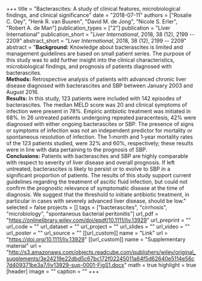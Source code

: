 +++
title = "Bacterascites: A study of clinical features, microbiological findings, and clinical significance"
date = "2018-07-11"
authors = ["Rosalie C. Oey", "Henk R. van Buuren", "David M. de Jong", "Nicole S. Erler", "Robert A. de Man"]
publication_types = ["2"]
publication = "Liver International"
publication_short = "*Liver International*, 2018, 38 (12), 2199 -- 2209"
abstract_short = "*Liver International*, 2018, 38 (12), 2199 -- 2209"
abstract = "**Background:** Knowledge about bacterascites is limited and management guidelines are based on small patient series. The purpose of this study was to add further insight into the clinical characteristics, microbiological findings, and prognosis of patients diagnosed with bacterascites.<br>**Methods:** Retrospective analysis of patients with advanced chronic liver disease diagnosed with bacterascites and SBP between January 2003 and August 2016.<br>**Results:** In this study, 123 patients were included with 142 episodes of bacterascites. The median MELD score was 20 and clinical symptoms of infection were present in 78%. Empiric antibiotic treatment was initiated in 68%. In 26 untreated patients undergoing repeated paracentesis, 42% were diagnosed with either ongoing bacterascites or SBP. The presence of signs or symptoms of infection was not an independent predictor for mortality or spontaneous resolution of infection. The 1‐month and 1‐year mortality rates of the 123 patients studied, were 32% and 60%, respectively; these results were in line with data pertaining to the prognosis of SBP.<br>**Conclusions:** Patients with bacterascites and SBP are highly comparable with respect to severity of liver disease and overall prognosis. If left untreated, bacterascites is likely to persist or to evolve to SBP in a significant proportion of patients. The results of this study support current guidelines regarding the treatment of ascitic fluid infection, but could not confirm the prognostic relevance of symptomatic disease at the time of diagnosis. We suggest that the threshold to initiate antibiotic treatment, in particular in cases with severely advanced liver disease, should be low."
selected = false
projects = []
tags = ["bacterascites", "cirrhosis", "microbiology", "spontaneous bacterial peritonitis"]
url_pdf = "https://onlinelibrary.wiley.com/doi/epdf/10.1111/liv.13929"
url_preprint = ""
url_code = ""
url_dataset = ""
url_project = ""
url_slides = ""
url_video = ""
url_poster = ""
url_source = ""
[[url_custom]]
    name = "Link"
    url = "https://doi.org/10.1111/liv.13929"
[[url_custom]]
    name = "Supplementary material"
    url = "http://s3.amazonaws.com/objects.readcube.com/publishers/wiley/original_supplements/3e24219e22dbd5c67bc172f02245011a64f5d62640e5114e56c7d409371be3a7/liv13929-sup-0001-FigS1.docx"
math = true
highlight = true
[header]
image = ""
caption = ""
+++
